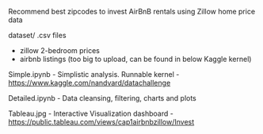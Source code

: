 Recommend best zipcodes to invest AirBnB rentals using Zillow home price data

dataset/ .csv files
- zillow 2-bedroom prices
- airbnb listings (too big to upload, can be found in below Kaggle kernel)

Simple.ipynb - Simplistic analysis. Runnable kernel - https://www.kaggle.com/nandvard/datachallenge

Detailed.ipynb - Data cleansing, filtering, charts and plots

Tableau.jpg - Interactive Visualization dashboard - https://public.tableau.com/views/cap1airbnbzillow/Invest
